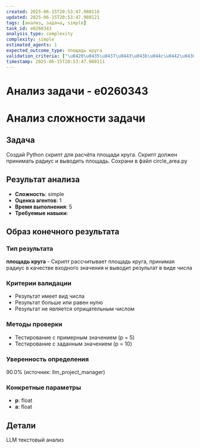 ```yaml
---
created: 2025-06-15T20:53:47.980116
updated: 2025-06-15T20:53:47.980121
tags: [анализ, задача, simple]
task_id: e0260343
analysis_type: complexity
complexity: simple
estimated_agents: 1
expected_outcome_type: площадь круга
validation_criteria: ["\u0420\u0435\u0437\u0443\u043b\u044c\u0442\u0430\u0442 \u0438\u043c\u0435\u0435\u0442 \u0432\u0438\u0434 \u0447\u0438\u0441\u043b\u0430", "\u0420\u0435\u0437\u0443\u043b\u044c\u0442\u0430\u0442 \u0431\u043e\u043b\u044c\u0448\u0435 \u0438\u043b\u0438 \u0440\u0430\u0432\u0435\u043d \u043d\u0443\u043b\u044e", "\u0420\u0435\u0437\u0443\u043b\u044c\u0442\u0430\u0442 \u043d\u0435 \u044f\u0432\u043b\u044f\u0435\u0442\u0441\u044f \u043e\u0442\u0440\u0438\u0446\u0430\u0442\u0435\u043b\u044c\u043d\u044b\u043c \u0447\u0438\u0441\u043b\u043e\u043c"]
timestamp: 2025-06-15T20:53:47.980111
---
```


# Анализ задачи - e0260343

# Анализ сложности задачи

## Задача
Создай Python скрипт для расчёта площади круга. Скрипт должен принимать радиус и выводить площадь. Сохрани в файл circle_area.py

## Результат анализа
- **Сложность**: simple
- **Оценка агентов**: 1
- **Время выполнения**: 5
- **Требуемые навыки**: 

## Образ конечного результата

### Тип результата
**площадь круга** - Скрипт рассчитывает площадь круга, принимая радиус в качестве входного значения и выводит результат в виде числа

### Критерии валидации
- Результат имеет вид числа
- Результат больше или равен нулю
- Результат не является отрицательным числом

### Методы проверки
- Тестирование с примерным значением (р = 5)
- Тестирование с заданным значением (р = 10)

### Уверенность определения
90.0% (источник: llm_project_manager)

### Конкретные параметры
- **р**: float
- **а**: float


## Детали
LLM текстовый анализ
